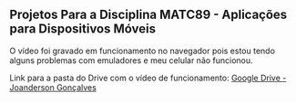 ## Projetos Para a Disciplina MATC89 - Aplicações para Dispositivos Móveis 

O vídeo foi gravado em funcionamento no navegador pois estou tendo alguns problemas com emuladores e meu celular não funcionou.  
  
Link para a pasta do Drive com o vídeo de funcionamento:
[Google Drive - Joanderson Gonçalves](https://drive.google.com/drive/folders/1EZAJRriYgR_NvCIPxeBrczKSH6ocJFo6?usp=sharing)
